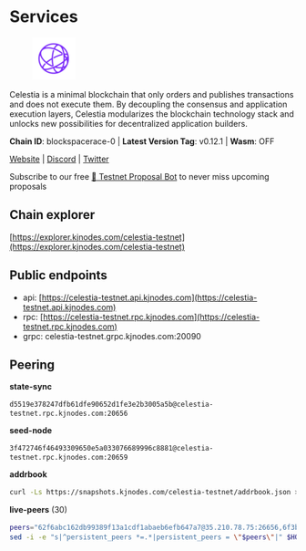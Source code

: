 # Services

<figure><img src="https://raw.githubusercontent.com/kj89/cosmos-images/main/logos/celestia.png" alt=""><figcaption></figcaption></figure>

Celestia is a minimal blockchain that only orders and publishes transactions and  does not execute them. By decoupling the consensus and application execution layers,  Celestia modularizes the blockchain technology stack and unlocks new possibilities  for decentralized application builders.

**Chain ID**: blockspacerace-0 | **Latest Version Tag**: v0.12.1 | **Wasm**: OFF

[Website](https://celestia.org) | [Discord](https://discord.gg/celestiacommunity) | [Twitter](https://twitter.com/CelestiaOrg)



Subscribe to our free [🤖 Testnet Proposal Bot](https://t.me/kjnodes_testnet_proposal_bot) to never miss upcoming proposals


## Chain explorer
[https://explorer.kjnodes.com/celestia-testnet](https://explorer.kjnodes.com/celestia-testnet)

## Public endpoints

* api: [https://celestia-testnet.api.kjnodes.com](https://celestia-testnet.api.kjnodes.com)
* rpc: [https://celestia-testnet.rpc.kjnodes.com](https://celestia-testnet.rpc.kjnodes.com)
* grpc: celestia-testnet.grpc.kjnodes.com:20090

## Peering

**state-sync**

```text
d5519e378247dfb61dfe90652d1fe3e2b3005a5b@celestia-testnet.rpc.kjnodes.com:20656
```

**seed-node**

```text
3f472746f46493309650e5a033076689996c8881@celestia-testnet.rpc.kjnodes.com:20659
```

**addrbook**
```bash
curl -Ls https://snapshots.kjnodes.com/celestia-testnet/addrbook.json > $HOME/.celestia-app/config/addrbook.json
```

**live-peers** (30)
```bash
peers="62f6abc162db99389f13a1cdf1abaeb6efb647a7@35.210.78.75:26656,6f3b4a8311463a03805fc6dcf48ea00b3f84357e@65.108.234.207:26656,359ee07d67c29935472987e54ad0a3329a9b9a73@95.217.38.122:26656,e85b086d236a2c9a4d285e6d44126bb6fc6a1555@131.153.158.209:26656,6c73374cb78a543e2dd3eb218c29386392da2cf5@35.210.99.77:26656,2b8f5b788108c593378ce0dad8faff180b854cb4@185.56.139.86:26656,5fa6853eb52bc3a5ff1fe56b988515d16644819a@65.21.232.33:2000,a20a5f47307049619d2fe689f3c33f1f7ab9470c@162.55.245.144:2130,7a89c8c63ee0a305d236eabb435ea54f1c08d3dd@125.143.190.194:17002,9497e0c783d5cb9b18f6addfcf2f25cdc4d5d1a2@148.113.153.79:36656,92e7087b3dec79fb2b8105e5a61935d28927d511@45.83.104.218:2000,9df27099090e78f6091193c29a77d7858f59ec31@31.220.73.124:26656,60265d9737ffaae69ee9940cd3ad44a47a7b5bab@161.97.148.199:26656,105fc5cb9aa3a4c83bcc238e487b64116333800d@212.90.121.74:26656,c2c0ef31ed6d917dd675bd3599337235cd855e19@75.119.136.249:26656,fc7aa57ff8e73fa1ed4dfa378f1c698ca029931b@38.242.143.102:26656,b861e12c6d005f424dcb787865ea22ff7de4c1c3@194.163.169.224:26656,3ef426538e3b8bfa274aa9a442583bbbda71942f@185.144.99.12:26656,afa8e3de3c304db0fae0113428c1747081df35a2@194.163.134.232:26656,3602bfcd427d77dee80f287c9a7318fb2626890d@194.163.150.84:26656,e2aa8686a4b947fef3e14eb6b6106c180edb646a@109.205.181.63:26656,4a198b31a0f348a9f74f0a085bde574e55844ec4@89.116.31.123:26656,256897ad4c3888009256fa0dbd41949a882fe9d7@38.242.246.25:26656,ac1e585064da1976680820fdd7f4adbdba436531@89.116.31.113:26656,d3c0e1867ba635328dc019f1464acf1903f446a5@13.208.144.128:16656,10c84789386c2ee3aacd8e09f04b78fac14fb3d7@209.126.86.119:26656,af66f28f19f747bd2b5a18d91d143dc8e035f86a@47.147.226.228:52656,5729746e91760433f12f632fa9cca73f7389b087@23.91.80.34:26656,d5519e378247dfb61dfe90652d1fe3e2b3005a5b@65.109.68.190:20656,8c0856a492a6842a2a2483c400a571174053a107@38.242.133.24:26656"
sed -i -e "s|^persistent_peers *=.*|persistent_peers = \"$peers\"|" $HOME/.celestia-app/config/config.toml
```
